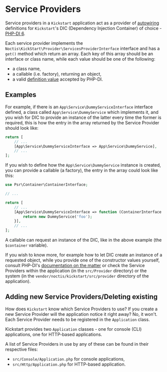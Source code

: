 # Service Providers

Service providers in a `Kickstart` application act as a provider of [autowiring](https://php-di.org/doc/autowiring.html)
definitions for `Kickstart`'s DIC (Dependency Injection Container) of choice - [PHP-DI 6](https://php-di.org/).

Each service provider implements the `Noctis\KickStart\Provider\ServicesProviderInterface` interface and has a `get()`
method which return an array. Each key of this array should be an interface or class name, while each value should be
one of the following:

* a class name,
* a callable (i.e. factory), returning an object,
* a valid [definition value](https://php-di.org/doc/php-definitions.html#definition-types) accepted by PHP-DI.

## Examples

For example, if there is an `App\Service\DummyServiceInterface` interface defined, a class called 
`App\Service\DummyService` which implements it, and you wish for DIC to provide an instance of the latter every time 
the former is required, this is how the entry in the array returned by the Service Provider should look like:

```php
return [
    // ...
    [App\Service\DummyServiceInterface => App\Service\DummyService],
    // ...
];
```

If you wish to define how the `App\Service\DummyService` instance is created, you can provide a callable (a factory),
the entry in the array could look like this:

```php
use Psr\Container\ContainerInterface;

// ...

return [
    // ...
    [App\Service\DummyServiceInterface => function (ContainerInterface $container) {
        return new DummyService('foo');    
    }],
    // ...
];
```

A callable can request an instance of the DIC, like in the above example (the `$container` variable).

If you wish to know more, for example how to let DIC create an instance of a requested object, while you provide one of
the constructor values yourself, consult PHP-DI's 
[documentation on the matter](https://php-di.org/doc/php-definitions.html#autowired-objects) or check the Service
Providers within the application (in the `src/Provider` directory) or the system (in the 
`vendor/noctis/kickstart/src/provider` directory of the application).

## Adding new Service Providers/Deleting existing

How does `Kickstart` know which Service Providers to use? If you create a new Service Provider will the application
notice it right away? No, it won't. Each Service Provider needs to be registered in the `Application` class.

Kickstart provides two `Application` classes - one for console (CLI) applications, one for HTTP-based applications.

A list of Service Providers in use by any of these can be found in their respective files:

* `src/Console/Application.php` for console applications,
* `src/Http/Application.php` for HTTP-based application.
